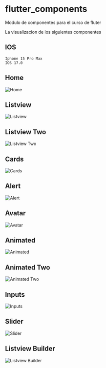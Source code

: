 # flutter_components

Modulo de componentes para  el curso de fluter

La visualizacion de los siguientes componentes

## IOS

```shell
Iphone 15 Pro Max
IOS 17.0
```

## Home
![Home](./img/1_home.png "Home")

## Listview
![Listview](./img/2_listview.png "Listview")

## Listview Two
![Listview Two](./img/3_listview.png "Listview Two")

## Cards
![Cards](./img/4_cards.png "Cards")

## Alert
![Alert](./img/5_alert.png "Alert")

## Avatar
![Avatar](./img/6_avatar.png "Avatar")

## Animated
![Animated](./img/7_animated.png "Animated")

## Animated Two
![Animated Two](./img/7_1_animated.png "Animated Two")

## Inputs
![Inputs](./img/8_inputs.png "Inputs")

## Slider
![Slider](./img/9_slider.png "Slider")

## Listview Builder
![Listview Builder](./img/10_listviewbuilder.png "Listview Builder")